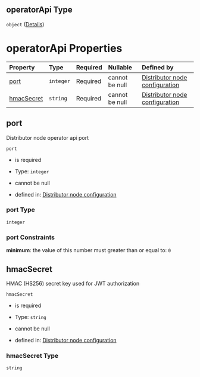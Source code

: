## operatorApi Type

`object` ([Details](definition-properties-operatorapi.md))

# operatorApi Properties

| Property                  | Type      | Required | Nullable       | Defined by                                                                                                                                                                              |
| :------------------------ | :-------- | :------- | :------------- | :-------------------------------------------------------------------------------------------------------------------------------------------------------------------------------------- |
| [port](#port)             | `integer` | Required | cannot be null | [Distributor node configuration](definition-properties-operatorapi-properties-port.md "https://joystream.org/schemas/argus/config#/properties/operatorApi/properties/port")             |
| [hmacSecret](#hmacsecret) | `string`  | Required | cannot be null | [Distributor node configuration](definition-properties-operatorapi-properties-hmacsecret.md "https://joystream.org/schemas/argus/config#/properties/operatorApi/properties/hmacSecret") |

## port

Distributor node operator api port

`port`

*   is required

*   Type: `integer`

*   cannot be null

*   defined in: [Distributor node configuration](definition-properties-operatorapi-properties-port.md "https://joystream.org/schemas/argus/config#/properties/operatorApi/properties/port")

### port Type

`integer`

### port Constraints

**minimum**: the value of this number must greater than or equal to: `0`

## hmacSecret

HMAC (HS256) secret key used for JWT authorization

`hmacSecret`

*   is required

*   Type: `string`

*   cannot be null

*   defined in: [Distributor node configuration](definition-properties-operatorapi-properties-hmacsecret.md "https://joystream.org/schemas/argus/config#/properties/operatorApi/properties/hmacSecret")

### hmacSecret Type

`string`
